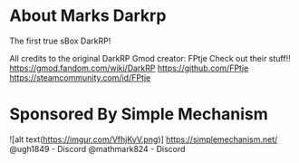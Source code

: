 # About Marks Darkrp
The first true sBox DarkRP!

All credits to the original DarkRP Gmod creator: FPtje
Check out their stuff!!
https://gmod.fandom.com/wiki/DarkRP
https://github.com/FPtje
https://steamcommunity.com/id/FPtje

# Sponsored By Simple Mechanism
![alt text(https://imgur.com/VfhjKvV.png)]
https://simplemechanism.net/
@ugh1849 - Discord
@mathmark824 - Discord
